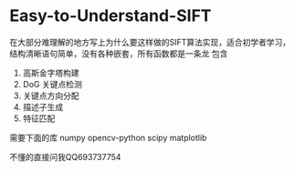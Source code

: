 # Easy-to-Understand-SIFT
在大部分难理解的地方写上为什么要这样做的SIFT算法实现，适合初学者学习，结构清晰语句简单，没有各种嵌套，所有函数都是一条龙
包含
1. 高斯金字塔构建
2. DoG 关键点检测
3. 关键点方向分配
4. 描述子生成
5. 特征匹配

需要下面的库
numpy
opencv-python
scipy
matplotlib

不懂的直接问我QQ693737754
